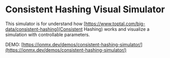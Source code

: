 # Consistent Hashing Visual Simulator
This simulator is for understand how [https://www.toptal.com/big-data/consistent-hashing](Consistent Hashing) works and visualize a simulation with controllable parameters.

DEMO: [https://ionmx.dev/demos/consistent-hashing-simulator/](https://ionmx.dev/demos/consistent-hashing-simulator/)
